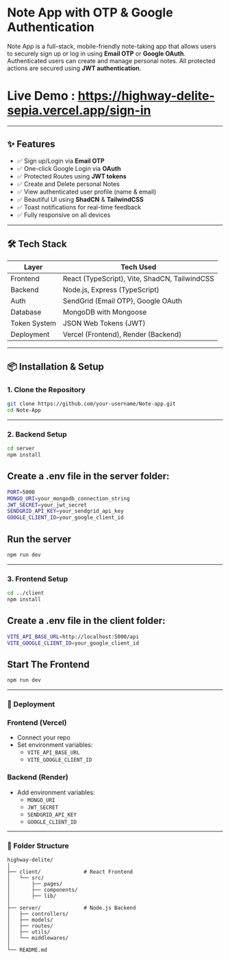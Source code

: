 #  Note App with OTP & Google Authentication

Note App is a full-stack, mobile-friendly note-taking app that allows users to securely sign up or log in using **Email OTP** or **Google OAuth**. Authenticated users can create and manage personal notes. All protected actions are secured using **JWT authentication**.

# Live Demo : https://highway-delite-sepia.vercel.app/sign-in

---

## ✨ Features

- ✅ Sign up/Login via **Email OTP**
- ✅ One-click Google Login via **OAuth**
- ✅ Protected Routes using **JWT tokens**
- ✅ Create and Delete personal Notes
- ✅ View authenticated user profile (name & email)
- ✅ Beautiful UI using **ShadCN** & **TailwindCSS**
- ✅ Toast notifications for real-time feedback
- ✅ Fully responsive on all devices

---

## 🛠️ Tech Stack

| Layer         | Tech Used                                |
|---------------|-------------------------------------------|
| Frontend      | React (TypeScript), Vite, ShadCN, TailwindCSS |
| Backend       | Node.js, Express (TypeScript)             |
| Auth          | SendGrid (Email OTP), Google OAuth        |
| Database      | MongoDB with Mongoose                     |
| Token System  | JSON Web Tokens (JWT)                     |
| Deployment    | Vercel (Frontend), Render (Backend)       |

---

## 📦 Installation & Setup

### 1. Clone the Repository

```bash
git clone https://github.com/your-username/Note-app.git
cd Note-App
```
---
### 2. Backend Setup
```bash
cd server
npm install
```
## Create a .env file in the server folder:
```bash
PORT=5000
MONGO_URI=your_mongodb_connection_string
JWT_SECRET=your_jwt_secret
SENDGRID_API_KEY=your_sendgrid_api_key
GOOGLE_CLIENT_ID=your_google_client_id
```

## Run the server
```bash
npm run dev
```
---
### 3. Frontend Setup
```bash
cd ../client
npm install
```

## Create a .env file in the client folder:
```bash
VITE_API_BASE_URL=http://localhost:5000/api
VITE_GOOGLE_CLIENT_ID=your_google_client_id
```

## Start The Frontend
```bash
npm run dev
```
---
### 🚀 Deployment

  <h3>Frontend (Vercel)</h3>
  <ul>
    <li>Connect your repo</li>
    <li>Set environment variables:
      <ul>
        <li><code>VITE_API_BASE_URL</code></li>
        <li><code>VITE_GOOGLE_CLIENT_ID</code></li>
      </ul>
    </li>
  </ul>

  <h3>Backend (Render)</h3>
  <ul>
    <li>Add environment variables:
      <ul>
        <li><code>MONGO_URI</code></li>
        <li><code>JWT_SECRET</code></li>
        <li><code>SENDGRID_API_KEY</code></li>
        <li><code>GOOGLE_CLIENT_ID</code></li>
      </ul>
    </li>
  </ul>

  <hr/>

### 📂 Folder Structure
  <pre><code>highway-delite/
│
├── client/              # React Frontend
│   └── src/
│       ├── pages/
│       ├── components/
│       ├── lib/
│
├── server/              # Node.js Backend
│   ├── controllers/
│   ├── models/
│   ├── routes/
│   ├── utils/
│   └── middlewares/
│
└── README.md</code></pre>
